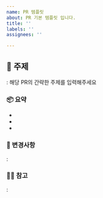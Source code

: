 ```yaml
---
name: PR 템플릿
about: PR 기본 템플릿 입니다.
title: ''
labels: ''
assignees: ''

---
```


## 👀 주제
: 해당 PR의 간략한 주제를 입력해주세요

### 📦 요약
-
-
-

### 🦄 변경사항
:

### 👏🏻 참고
:
